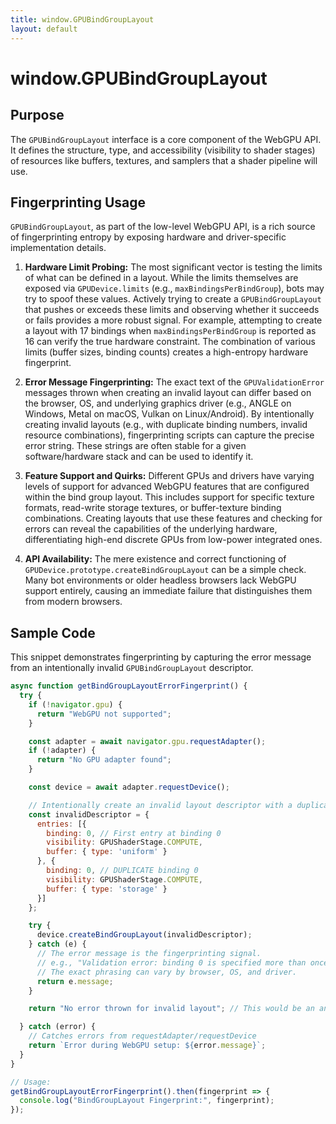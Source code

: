 ```yaml
---
title: window.GPUBindGroupLayout
layout: default
---
```

# window.GPUBindGroupLayout
## Purpose
The `GPUBindGroupLayout` interface is a core component of the WebGPU API. It defines the structure, type, and accessibility (visibility to shader stages) of resources like buffers, textures, and samplers that a shader pipeline will use.

## Fingerprinting Usage
`GPUBindGroupLayout`, as part of the low-level WebGPU API, is a rich source of fingerprinting entropy by exposing hardware and driver-specific implementation details.

1.  **Hardware Limit Probing:** The most significant vector is testing the limits of what can be defined in a layout. While the limits themselves are exposed via `GPUDevice.limits` (e.g., `maxBindingsPerBindGroup`), bots may try to spoof these values. Actively trying to create a `GPUBindGroupLayout` that pushes or exceeds these limits and observing whether it succeeds or fails provides a more robust signal. For example, attempting to create a layout with 17 bindings when `maxBindingsPerBindGroup` is reported as 16 can verify the true hardware constraint. The combination of various limits (buffer sizes, binding counts) creates a high-entropy hardware fingerprint.

2.  **Error Message Fingerprinting:** The exact text of the `GPUValidationError` messages thrown when creating an invalid layout can differ based on the browser, OS, and underlying graphics driver (e.g., ANGLE on Windows, Metal on macOS, Vulkan on Linux/Android). By intentionally creating invalid layouts (e.g., with duplicate binding numbers, invalid resource combinations), fingerprinting scripts can capture the precise error string. These strings are often stable for a given software/hardware stack and can be used to identify it.

3.  **Feature Support and Quirks:** Different GPUs and drivers have varying levels of support for advanced WebGPU features that are configured within the bind group layout. This includes support for specific texture formats, read-write storage textures, or buffer-texture binding combinations. Creating layouts that use these features and checking for errors can reveal the capabilities of the underlying hardware, differentiating high-end discrete GPUs from low-power integrated ones.

4.  **API Availability:** The mere existence and correct functioning of `GPUDevice.prototype.createBindGroupLayout` can be a simple check. Many bot environments or older headless browsers lack WebGPU support entirely, causing an immediate failure that distinguishes them from modern browsers.

## Sample Code
This snippet demonstrates fingerprinting by capturing the error message from an intentionally invalid `GPUBindGroupLayout` descriptor.

```javascript
async function getBindGroupLayoutErrorFingerprint() {
  try {
    if (!navigator.gpu) {
      return "WebGPU not supported";
    }

    const adapter = await navigator.gpu.requestAdapter();
    if (!adapter) {
      return "No GPU adapter found";
    }

    const device = await adapter.requestDevice();

    // Intentionally create an invalid layout descriptor with a duplicate binding index.
    const invalidDescriptor = {
      entries: [{
        binding: 0, // First entry at binding 0
        visibility: GPUShaderStage.COMPUTE,
        buffer: { type: 'uniform' }
      }, {
        binding: 0, // DUPLICATE binding 0
        visibility: GPUShaderStage.COMPUTE,
        buffer: { type: 'storage' }
      }]
    };

    try {
      device.createBindGroupLayout(invalidDescriptor);
    } catch (e) {
      // The error message is the fingerprinting signal.
      // e.g., "Validation error: binding 0 is specified more than once."
      // The exact phrasing can vary by browser, OS, and driver.
      return e.message;
    }

    return "No error thrown for invalid layout"; // This would be an anomaly itself.

  } catch (error) {
    // Catches errors from requestAdapter/requestDevice
    return `Error during WebGPU setup: ${error.message}`;
  }
}

// Usage:
getBindGroupLayoutErrorFingerprint().then(fingerprint => {
  console.log("BindGroupLayout Fingerprint:", fingerprint);
});
```